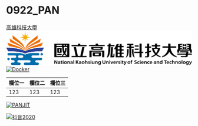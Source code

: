# 0922_PAN

[高雄科技大學](https://www.nkust.edu.tw/)
![NKUST](nkust_s.png "高雄科大")
[![Docker](https://img.youtube.com/vi/sSm2dRarhPo/0.jpg)](https://www.youtube.com/watch?v=sSm2dRarhPo "Docker")


|欄位一|欄位二|欄位三|
|:-----|-------|-----|
|123   | 123   |123  |

[![PANJIT](https://img.youtube.com/vi/-iIBUp6WAbk/0.jpg)](https://www.youtube.com/watch?v=-iIBUp6WAbk "PANJIT")

[![抖音2020](https://img.youtube.com/vi/WqsJJ9Aw8ZI/0.jpg)](https://www.youtube.com/watch?v=WqsJJ9Aw8ZI "抖音2020")
